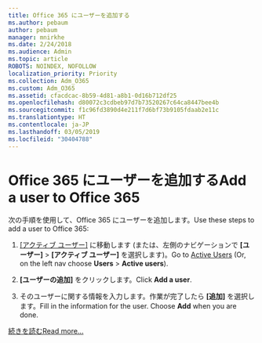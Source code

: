 ```yaml
---
title: Office 365 にユーザーを追加する
ms.author: pebaum
author: pebaum
manager: mnirkhe
ms.date: 2/24/2018
ms.audience: Admin
ms.topic: article
ROBOTS: NOINDEX, NOFOLLOW
localization_priority: Priority
ms.collection: Adm_O365
ms.custom: Adm_O365
ms.assetid: cfacdcac-8b59-4d81-a8b1-0d16b712df25
ms.openlocfilehash: d80072c3cdbeb97d7b73520267c64ca8447bee4b
ms.sourcegitcommit: f1c96fd3890d4e211f7d6bf73b9105fdaab2e11c
ms.translationtype: HT
ms.contentlocale: ja-JP
ms.lasthandoff: 03/05/2019
ms.locfileid: "30404788"
---
```

# <a name="add-a-user-to-office-365"></a><span data-ttu-id="a1f3a-102">Office 365 にユーザーを追加する</span><span class="sxs-lookup"><span data-stu-id="a1f3a-102">Add a user to Office 365</span></span>

<span data-ttu-id="a1f3a-103">次の手順を使用して、Office 365 にユーザーを追加します。</span><span class="sxs-lookup"><span data-stu-id="a1f3a-103">Use these steps to add a user to Office 365:</span></span>
  
1. <span data-ttu-id="a1f3a-104">[[アクティブ ユーザー]](https://admin.microsoft.com/Adminportal/Home?source=applauncher#/users) に移動します (または、左側のナビゲーションで **[ユーザー]** \> **[アクティブ ユーザー]** を選択します)。</span><span class="sxs-lookup"><span data-stu-id="a1f3a-104">Go to [Active Users](https://admin.microsoft.com/Adminportal/Home?source=applauncher#/users) (Or, on the left nav choose **Users** \> **Active users**).</span></span>
    
2. <span data-ttu-id="a1f3a-105">**[ユーザーの追加]** をクリックします。</span><span class="sxs-lookup"><span data-stu-id="a1f3a-105">Click **Add a user**.</span></span>
    
3. <span data-ttu-id="a1f3a-p101">そのユーザーに関する情報を入力します。作業が完了したら **[追加]** を選択します。</span><span class="sxs-lookup"><span data-stu-id="a1f3a-p101">Fill in the information for the user. Choose **Add** when you are done.</span></span> 
    
[<span data-ttu-id="a1f3a-108">続きを読む</span><span class="sxs-lookup"><span data-stu-id="a1f3a-108">Read more...</span></span>](https://support.office.com/article/1970f7d6-03b5-442f-b385-5880b9c256ec)
  

